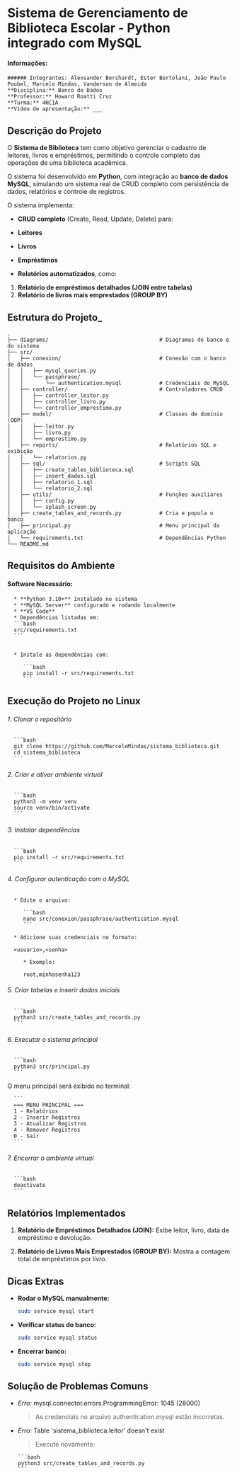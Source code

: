 # Sistema de Gerenciamento de Biblioteca Escolar - Python integrado com MySQL

#### Informações:
```
###### Integrantes: Alexsander Borchardt, Ester Bertolani, João Paulo Poubel, Marcelo Mindas, Vanderson de Almeida
**Disciplina:** Banco de Dados
**Professor:** Howard Roatti Cruz
**Turma:** 4HC1A
**Vídeo de apresentação:** ___
```
## Descrição do Projeto

O **Sistema de Biblioteca** tem como objetivo gerenciar o cadastro de leitores, livros e empréstimos, permitindo o controle completo das operações de uma biblioteca acadêmica.

O sistema foi desenvolvido em **Python**, com integração ao **banco de dados MySQL**, simulando um sistema real de CRUD completo com persistência de dados, relatórios e controle de registros.

O sistema implementa:

   * **CRUD completo** (Create, Read, Update, Delete) para:

   * **Leitores**
   * **Livros**
   * **Empréstimos**
   * **Relatórios automatizados**, como:

   1. **Relatório de empréstimos detalhados (JOIN entre tabelas)**
   2. **Relatório de livros mais emprestados (GROUP BY)**

## Estrutura do Projeto_

   ```
   .
   ├── diagrams/                                   # Diagramas do banco e do sistema
   ├── src/
   │   ├── conexion/                               # Conexão com o banco de dados
   │   │   ├── mysql_queries.py
   │   │   └── passphrase/
   │   │       └── authentication.mysql            # Credenciais do MySQL
   │   ├── controller/                             # Controladores CRUD
   │   │   ├── controller_leitor.py
   │   │   ├── controller_livro.py
   │   │   └── controller_emprestimo.py
   │   ├── model/                                  # Classes de domínio (OOP)
   │   │   ├── leitor.py
   │   │   ├── livro.py
   │   │   └── emprestimo.py
   │   ├── reports/                                # Relatórios SQL e exibição
   │   │   └── relatorios.py
   │   ├── sql/                                    # Scripts SQL
   │   │   ├── create_tables_biblioteca.sql
   │   │   ├── insert_dados.sql
   │   │   ├── relatorio_1.sql
   │   │   └── relatorio_2.sql
   │   ├── utils/                                  # Funções auxiliares
   │   │   ├── config.py
   │   │   └── splash_screen.py
   │   ├── create_tables_and_records.py            # Cria e popula o banco
   │   ├── principal.py                            # Menu principal da aplicação
   │   └── requirements.txt                        # Dependências Python
   └── README.md
   ```

## Requisitos do Ambiente

   #### Software Necessário:

      * **Python 3.10+** instalado no sistema
      * **MySQL Server** configurado e rodando localmente
      * **VS Code**
      * Dependências listadas em:
      ```bash
      src/requirements.txt
      ```
   

      * Instale as dependências com:

         ```bash
         pip install -r src/requirements.txt
         ```


## Execução do Projeto no Linux

   ###### 1. Clonar o repositório

      ```bash
      git clone https://github.com/MarceloMindas/sistema_biblioteca.git
      cd sistema_biblioteca
      ```

   ###### 2. Criar e ativar ambiente virtual

      ```bash
      python3 -m venv venv
      source venv/bin/activate
      ```

   ###### 3. Instalar dependências

      ```bash
      pip install -r src/requirements.txt
      ```

   ###### 4. Configurar autenticação com o MySQL

      * Edite o arquivo:

         ```bash
         nano src/conexion/passphrase/authentication.mysql
         ```

      * Adicione suas credenciais no formato:

      <usuario>,<senha>

         * Exemplo:

         root,minhasenha123


   ###### 5. Criar tabelas e inserir dados iniciais

      ```bash
      python3 src/create_tables_and_records.py
      ```

   ###### 6. Executar o sistema principal

      ```bash
      python3 src/principal.py
      ```

   O menu principal será exibido no terminal:

      ```
      === MENU PRINCIPAL ===
      1 - Relatórios
      2 - Inserir Registros
      3 - Atualizar Registros
      4 - Remover Registros
      0 - Sair
      ```

   ###### 7. Encerrar o ambiente virtual

      ```bash
      deactivate
      ```


## Relatórios Implementados

1. **Relatório de Empréstimos Detalhados (JOIN):**
   Exibe leitor, livro, data de empréstimo e devolução.

2. **Relatório de Livros Mais Emprestados (GROUP BY):**
   Mostra a contagem total de empréstimos por livro.


## Dicas Extras

* **Rodar o MySQL manualmente:**

  ```bash
  sudo service mysql start
  ```
* **Verificar status do banco:**

  ```bash
  sudo service mysql status
  ```
* **Encerrar banco:**

  ```bash
  sudo service mysql stop
  ```

## Solução de Problemas Comuns

* *Erro:* mysql.connector.errors.ProgrammingError: 1045 (28000)

   > As credenciais no arquivo authentication.mysql estão incorretas.

* *Erro:* Table 'sistema_biblioteca.leitor' doesn't exist

   > Execute novamente:

      ```bash
      python3 src/create_tables_and_records.py
      ```
